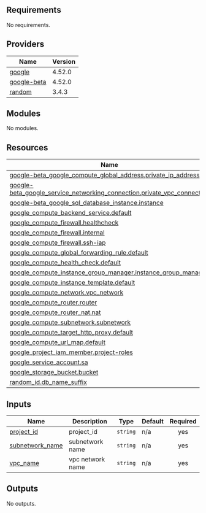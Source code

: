 <!-- BEGIN_TF_DOCS -->
## Requirements

No requirements.

## Providers

| Name | Version |
|------|---------|
| <a name="provider_google"></a> [google](#provider\_google) | 4.52.0 |
| <a name="provider_google-beta"></a> [google-beta](#provider\_google-beta) | 4.52.0 |
| <a name="provider_random"></a> [random](#provider\_random) | 3.4.3 |

## Modules

No modules.

## Resources

| Name | Type |
|------|------|
| [google-beta_google_compute_global_address.private_ip_address](https://registry.terraform.io/providers/hashicorp/google-beta/latest/docs/resources/google_compute_global_address) | resource |
| [google-beta_google_service_networking_connection.private_vpc_connection](https://registry.terraform.io/providers/hashicorp/google-beta/latest/docs/resources/google_service_networking_connection) | resource |
| [google-beta_google_sql_database_instance.instance](https://registry.terraform.io/providers/hashicorp/google-beta/latest/docs/resources/google_sql_database_instance) | resource |
| [google_compute_backend_service.default](https://registry.terraform.io/providers/hashicorp/google/latest/docs/resources/compute_backend_service) | resource |
| [google_compute_firewall.healthcheck](https://registry.terraform.io/providers/hashicorp/google/latest/docs/resources/compute_firewall) | resource |
| [google_compute_firewall.internal](https://registry.terraform.io/providers/hashicorp/google/latest/docs/resources/compute_firewall) | resource |
| [google_compute_firewall.ssh-iap](https://registry.terraform.io/providers/hashicorp/google/latest/docs/resources/compute_firewall) | resource |
| [google_compute_global_forwarding_rule.default](https://registry.terraform.io/providers/hashicorp/google/latest/docs/resources/compute_global_forwarding_rule) | resource |
| [google_compute_health_check.default](https://registry.terraform.io/providers/hashicorp/google/latest/docs/resources/compute_health_check) | resource |
| [google_compute_instance_group_manager.instance_group_manager](https://registry.terraform.io/providers/hashicorp/google/latest/docs/resources/compute_instance_group_manager) | resource |
| [google_compute_instance_template.default](https://registry.terraform.io/providers/hashicorp/google/latest/docs/resources/compute_instance_template) | resource |
| [google_compute_network.vpc_network](https://registry.terraform.io/providers/hashicorp/google/latest/docs/resources/compute_network) | resource |
| [google_compute_router.router](https://registry.terraform.io/providers/hashicorp/google/latest/docs/resources/compute_router) | resource |
| [google_compute_router_nat.nat](https://registry.terraform.io/providers/hashicorp/google/latest/docs/resources/compute_router_nat) | resource |
| [google_compute_subnetwork.subnetwork](https://registry.terraform.io/providers/hashicorp/google/latest/docs/resources/compute_subnetwork) | resource |
| [google_compute_target_http_proxy.default](https://registry.terraform.io/providers/hashicorp/google/latest/docs/resources/compute_target_http_proxy) | resource |
| [google_compute_url_map.default](https://registry.terraform.io/providers/hashicorp/google/latest/docs/resources/compute_url_map) | resource |
| [google_project_iam_member.project-roles](https://registry.terraform.io/providers/hashicorp/google/latest/docs/resources/project_iam_member) | resource |
| [google_service_account.sa](https://registry.terraform.io/providers/hashicorp/google/latest/docs/resources/service_account) | resource |
| [google_storage_bucket.bucket](https://registry.terraform.io/providers/hashicorp/google/latest/docs/resources/storage_bucket) | resource |
| [random_id.db_name_suffix](https://registry.terraform.io/providers/hashicorp/random/latest/docs/resources/id) | resource |

## Inputs

| Name | Description | Type | Default | Required |
|------|-------------|------|---------|:--------:|
| <a name="input_project_id"></a> [project\_id](#input\_project\_id) | project\_id | `string` | n/a | yes |
| <a name="input_subnetwork_name"></a> [subnetwork\_name](#input\_subnetwork\_name) | subnetwork name | `string` | n/a | yes |
| <a name="input_vpc_name"></a> [vpc\_name](#input\_vpc\_name) | vpc network name | `string` | n/a | yes |

## Outputs

No outputs.
<!-- END_TF_DOCS -->